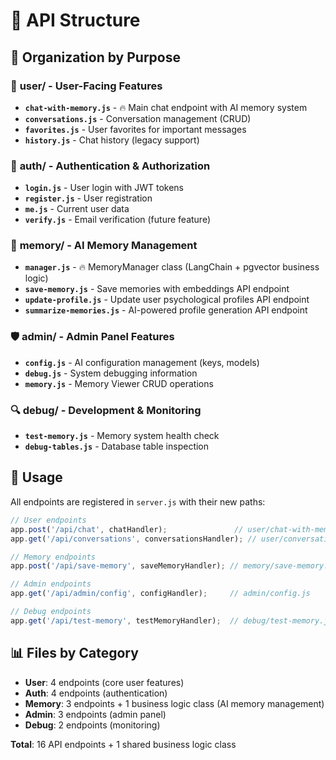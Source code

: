 # 🔌 API Structure

## 📁 Organization by Purpose

### 👤 **user/** - User-Facing Features
- **`chat-with-memory.js`** - 🔥 Main chat endpoint with AI memory system
- **`conversations.js`** - Conversation management (CRUD)
- **`favorites.js`** - User favorites for important messages
- **`history.js`** - Chat history (legacy support)

### 🔐 **auth/** - Authentication & Authorization  
- **`login.js`** - User login with JWT tokens
- **`register.js`** - User registration 
- **`me.js`** - Current user data
- **`verify.js`** - Email verification (future feature)

### 🧠 **memory/** - AI Memory Management
- **`manager.js`** - 🔥 MemoryManager class (LangChain + pgvector business logic)
- **`save-memory.js`** - Save memories with embeddings API endpoint
- **`update-profile.js`** - Update user psychological profiles API endpoint
- **`summarize-memories.js`** - AI-powered profile generation API endpoint

### 🛡️ **admin/** - Admin Panel Features
- **`config.js`** - AI configuration management (keys, models)
- **`debug.js`** - System debugging information
- **`memory.js`** - Memory Viewer CRUD operations

### 🔍 **debug/** - Development & Monitoring
- **`test-memory.js`** - Memory system health check
- **`debug-tables.js`** - Database table inspection

## 🚀 Usage

All endpoints are registered in `server.js` with their new paths:

```javascript
// User endpoints
app.post('/api/chat', chatHandler);               // user/chat-with-memory.js
app.get('/api/conversations', conversationsHandler); // user/conversations.js

// Memory endpoints  
app.post('/api/save-memory', saveMemoryHandler); // memory/save-memory.js

// Admin endpoints
app.get('/api/admin/config', configHandler);     // admin/config.js

// Debug endpoints
app.get('/api/test-memory', testMemoryHandler);  // debug/test-memory.js
```

## 📊 Files by Category
- **User**: 4 endpoints (core user features)
- **Auth**: 4 endpoints (authentication)
- **Memory**: 3 endpoints + 1 business logic class (AI memory management)
- **Admin**: 3 endpoints (admin panel)
- **Debug**: 2 endpoints (monitoring)

**Total**: 16 API endpoints + 1 shared business logic class